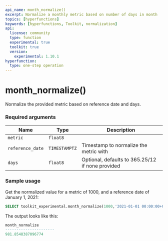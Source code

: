 ```yaml
---
api_name: month_normalize()
excerpt: Normalize a monthly metric based on number of days in month
topics: [hyperfunctions]
keywords: [hyperfunctions, Toolkit, normalization]
api:
  license: community
  type: function
  experimental: true
  toolkit: true
  version:
    experimental: 1.10.1
hyperfunction:
  type: one-step operation
---
```


# month_normalize() <tag type="toolkit" content="Toolkit" /><tag type="experimental-toolkit" content="Experimental" />

Normalize the provided metric based on reference date and days.

### Required arguments

|Name|Type|Description|
|-|-|-|
|`metric`|`float8`||
|`reference_date`|`TIMESTAMPTZ`|Timestamp to normalize the metric with|
|`days`|`float8`|Optional, defaults to 365.25/12 if none provided|

### Sample usage

Get the normalized value for a metric of 1000, and a reference date of January
1, 2021:

```sql
SELECT toolkit_experimental.month_normalize(1000,'2021-01-01 00:00:00+03'::timestamptz)
```

The output looks like this:

```sql
month_normalize
----------------------
981.8548387096774
```
